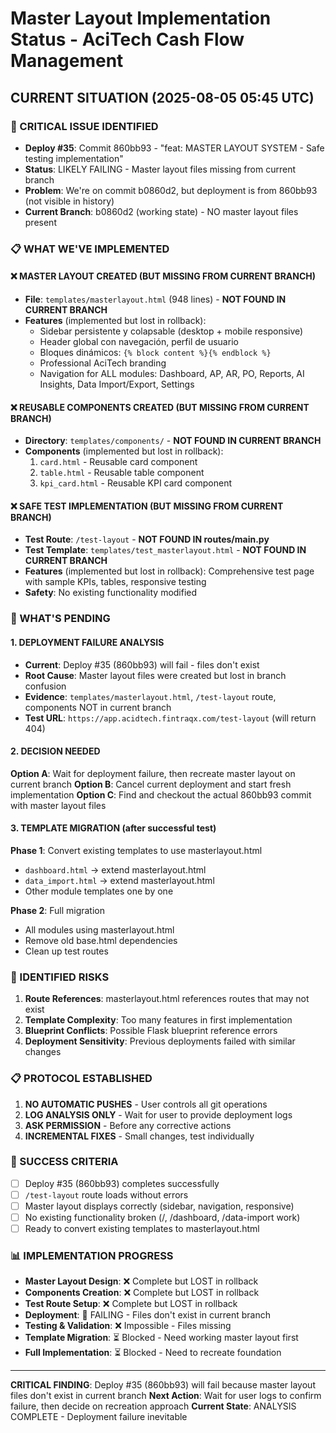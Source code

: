 # Master Layout Implementation Status - AciTech Cash Flow Management

## CURRENT SITUATION (2025-08-05 05:45 UTC)

### 🚨 CRITICAL ISSUE IDENTIFIED
- **Deploy #35**: Commit 860bb93 - "feat: MASTER LAYOUT SYSTEM - Safe testing implementation"
- **Status**: LIKELY FAILING - Master layout files missing from current branch
- **Problem**: We're on commit b0860d2, but deployment is from 860bb93 (not visible in history)
- **Current Branch**: b0860d2 (working state) - NO master layout files present

### 📋 WHAT WE'VE IMPLEMENTED

#### ❌ MASTER LAYOUT CREATED (BUT MISSING FROM CURRENT BRANCH)
- **File**: `templates/masterlayout.html` (948 lines) - **NOT FOUND IN CURRENT BRANCH**
- **Features** (implemented but lost in rollback):
  - Sidebar persistente y colapsable (desktop + mobile responsive)
  - Header global con navegación, perfil de usuario
  - Bloques dinámicos: `{% block content %}{% endblock %}`
  - Professional AciTech branding
  - Navigation for ALL modules: Dashboard, AP, AR, PO, Reports, AI Insights, Data Import/Export, Settings

#### ❌ REUSABLE COMPONENTS CREATED (BUT MISSING FROM CURRENT BRANCH)
- **Directory**: `templates/components/` - **NOT FOUND IN CURRENT BRANCH**
- **Components** (implemented but lost in rollback):
  1. `card.html` - Reusable card component
  2. `table.html` - Reusable table component  
  3. `kpi_card.html` - Reusable KPI card component

#### ❌ SAFE TEST IMPLEMENTATION (BUT MISSING FROM CURRENT BRANCH)
- **Test Route**: `/test-layout` - **NOT FOUND IN routes/main.py**
- **Test Template**: `templates/test_masterlayout.html` - **NOT FOUND IN CURRENT BRANCH**
- **Features** (implemented but lost in rollback): Comprehensive test page with sample KPIs, tables, responsive testing
- **Safety**: No existing functionality modified

### 🔄 WHAT'S PENDING

#### 1. DEPLOYMENT FAILURE ANALYSIS
- **Current**: Deploy #35 (860bb93) will fail - files don't exist
- **Root Cause**: Master layout files were created but lost in branch confusion
- **Evidence**: `templates/masterlayout.html`, `/test-layout` route, components NOT in current branch
- **Test URL**: `https://app.acidtech.fintraqx.com/test-layout` (will return 404)

#### 2. DECISION NEEDED
**Option A**: Wait for deployment failure, then recreate master layout on current branch
**Option B**: Cancel current deployment and start fresh implementation
**Option C**: Find and checkout the actual 860bb93 commit with master layout files

#### 3. TEMPLATE MIGRATION (after successful test)
**Phase 1**: Convert existing templates to use masterlayout.html
- `dashboard.html` → extend masterlayout.html
- `data_import.html` → extend masterlayout.html  
- Other module templates one by one

**Phase 2**: Full migration
- All modules using masterlayout.html
- Remove old base.html dependencies
- Clean up test routes

### 🚨 IDENTIFIED RISKS
1. **Route References**: masterlayout.html references routes that may not exist
2. **Template Complexity**: Too many features in first implementation
3. **Blueprint Conflicts**: Possible Flask blueprint reference errors
4. **Deployment Sensitivity**: Previous deployments failed with similar changes

### 📋 PROTOCOL ESTABLISHED
1. **NO AUTOMATIC PUSHES** - User controls all git operations
2. **LOG ANALYSIS ONLY** - Wait for user to provide deployment logs
3. **ASK PERMISSION** - Before any corrective actions
4. **INCREMENTAL FIXES** - Small changes, test individually

### 🎯 SUCCESS CRITERIA
- [ ] Deploy #35 (860bb93) completes successfully
- [ ] `/test-layout` route loads without errors
- [ ] Master layout displays correctly (sidebar, navigation, responsive)
- [ ] No existing functionality broken (/, /dashboard, /data-import work)
- [ ] Ready to convert existing templates to masterlayout.html

### 📊 IMPLEMENTATION PROGRESS
- **Master Layout Design**: ❌ Complete but LOST in rollback
- **Components Creation**: ❌ Complete but LOST in rollback
- **Test Route Setup**: ❌ Complete but LOST in rollback
- **Deployment**: 🚨 FAILING - Files don't exist in current branch
- **Testing & Validation**: ❌ Impossible - Files missing
- **Template Migration**: ⏳ Blocked - Need working master layout first
- **Full Implementation**: ⏳ Blocked - Need to recreate foundation

---
**CRITICAL FINDING**: Deploy #35 (860bb93) will fail because master layout files don't exist in current branch
**Next Action**: Wait for user logs to confirm failure, then decide on recreation approach
**Current State**: ANALYSIS COMPLETE - Deployment failure inevitable